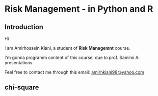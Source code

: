 # Risk Management - in **Python** and **R**

## Introduction

Hi

I am Amirhossein Kiani, a student of **Risk Managemnt** course.

I'm gonna programm content of this course, due to prof. Samimi A. presentations

Feel free to contact me through this email: amirhkiani98@yahoo.com

## chi-square
